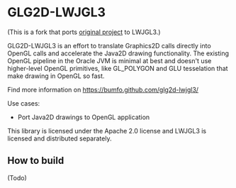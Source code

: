 # GLG2D-LWJGL3

(This is a fork that ports [original project](https://github.com/brandonborkholder/glg2d) to LWJGL3.)

GLG2D-LWJGL3 is an effort to translate Graphics2D calls directly into OpenGL calls
and accelerate the Java2D drawing functionality.  The existing OpenGL pipeline
in the Oracle JVM is minimal at best and doesn't use higher-level OpenGL
primitives, like GL_POLYGON and GLU tesselation that make drawing in OpenGL so
fast.

Find more information on https://bumfo.github.com/glg2d-lwjgl3/

Use cases:
 * Port Java2D drawings to OpenGL application

This library is licensed under the Apache 2.0 license and LWJGL3 is licensed and
distributed separately.

## How to build

(Todo)
